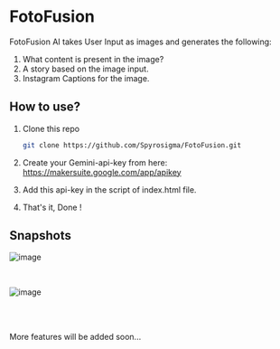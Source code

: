 # FotoFusion
FotoFusion AI takes User Input as images and generates the following:
1. What content is present in the image?
2. A story based on the image input.
3. Instagram Captions for the image.


## How to use?
1. Clone this repo
   ```bash
   git clone https://github.com/Spyrosigma/FotoFusion.git
   ```
2. Create your Gemini-api-key from here: <a>https://makersuite.google.com/app/apikey</a>

3. Add this api-key in the script of index.html file.

4. That's it, Done !

## Snapshots

 ![image](https://github.com/Spyrosigma/FotoFusion/assets/111422209/9468a63d-8b25-44ad-853d-9d3b31fcbcb0)

<br>
   
 ![image](https://github.com/Spyrosigma/FotoFusion/assets/111422209/4de7a579-4e0d-4eba-bb60-ab0d229bb5e4)

<br> <br>


More features will be added soon...

